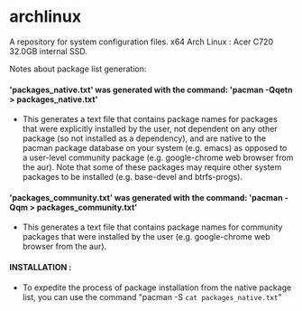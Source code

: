 # archlinux
A repository for system configuration files. x64 Arch Linux : Acer C720 32.0GB internal SSD.

Notes about package list generation:

#### 'packages_native.txt' was generated with the command: 'pacman -Qqetn > packages_native.txt'
* This generates a text file that contains package names for packages that were explicitly installed 
by 
the user, not dependent on any other package (so not installed as a dependency), and are native to the pacman 
package database on your system (e.g. emacs) as opposed to a user-level community package (e.g. google-chrome web browser from the aur). Note that some of these packages may require other system packages to be 
installed (e.g. base-devel and btrfs-progs).

#### 'packages_community.txt' was generated with the command: 'pacman -Qqm > packages_community.txt'
* This generates a text file that contains package names for community packages that were installed by 
the user (e.g. google-chrome web browser from the aur).

#### INSTALLATION :
* To expedite the process of package installation from the native package list, you 
can use the command "pacman -S `cat packages_native.txt`"

